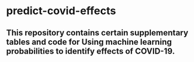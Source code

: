 # predict-covid-effects
## This repository contains certain supplementary tables and code for Using machine learning probabilities to identify effects of COVID-19.
#

